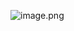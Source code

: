 ![image.png](https://upload-images.jianshu.io/upload_images/14597179-69906aeb74063d5d.png?imageMogr2/auto-orient/strip%7CimageView2/2/w/1240)
